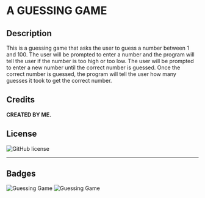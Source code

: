 # A GUESSING GAME

## Description

This is a guessing game that asks the user to guess a number between 1 and 100. The user will be prompted to enter a number and the program will tell the user if the number is too high or too low. The user will be prompted to enter a new number until the correct number is guessed. Once the correct number is guessed, the program will tell the user how many guesses it took to get the correct number.

## Credits

**CREATED BY ME.**

## License

![GitHub license](https://img.shields.io/badge/license-MIT-blue.svg?style=for-the-badge)

---

## Badges

![Guessing Game](https://img.shields.io/github/languages/top/chizzi001/guessing_game?style=for-the-badge)
![Guessing Game](https://img.shields.io/github/languages/count/chizzi001/guessing_game?style=for-the-badge)
